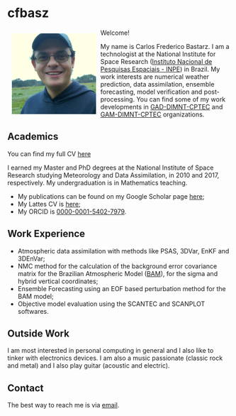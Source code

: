 # cfbasz

<img style="float: left; padding: 10px; " src="./img/cfbasz.png" width=190>

Welcome!

My name is Carlos Frederico Bastarz. I am a technologist at the National Institute for Space Research ([Instituto Nacional de Pesquisas Espaciais - INPE](https://www.gov.br/inpe/pt-br)) in Brazil. My work interests are numerical weather prediction, data assimilation, ensemble forecasting, model verification and post-processing. You can find some of my work developments in [GAD-DIMNT-CPTEC](https://github.com/GAD-DIMNT-CPTEC) and [GAM-DIMNT-CPTEC](https://github.com/GAM-DIMNT-CPTEC) organizations.

## Academics

You can find my full CV [here](cv.md)

I earned my Master and PhD degrees at the National Institute of Space Research studying Meteorology and Data Assimilation, in 2010 and 2017, respectively. My undergraduation is in Mathematics teaching.

* My publications can be found on my Google Scholar page [here](https://scholar.google.com.br/citations?user=26GiFgoAAAAJ&hl=pt-BR);
* My Lattes CV is [here](http://lattes.cnpq.br/2410960909883784);
* My ORCID is [0000-0001-5402-7979](https://orcid.org/0000-0001-5402-7979). 

## Work Experience

* Atmospheric data assimilation with methods like PSAS, 3DVar, EnKF and 3DEnVar;
* NMC method for the calculation of the background error covariance matrix for the Brazilian Atmospheric Model ([BAM](https://journals.ametsoc.org/view/journals/wefo/31/5/waf-d-16-0062_1.xml)), for the sigma and hybrid vertical coordinates;
* Ensemble Forecasting using an EOF based perturbation method for the BAM model;
* Objective model evaluation using the SCANTEC and SCANPLOT softwares.

## Outside Work

I am most interested in personal computing in general and I also like to tinker with electronics devices. I am also a music passionate (classic rock and metal) and I also play guitar (acoustic and electric).

## Contact

The best way to reach me is via [email](mailto:cfbastarz@gmail.com).
